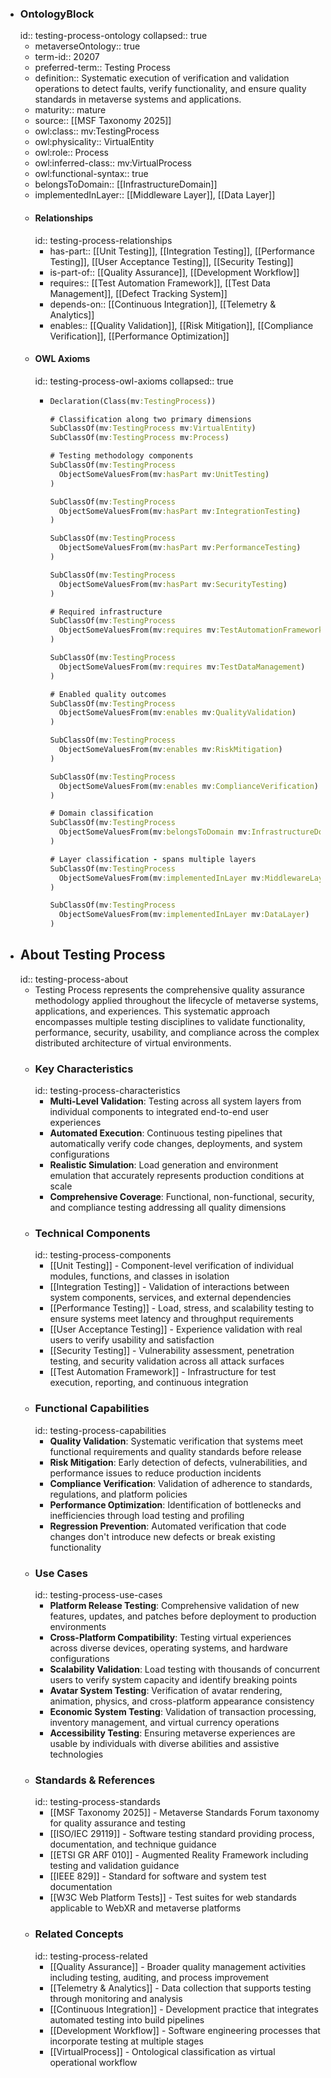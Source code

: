 - ### OntologyBlock
  id:: testing-process-ontology
  collapsed:: true
	- metaverseOntology:: true
	- term-id:: 20207
	- preferred-term:: Testing Process
	- definition:: Systematic execution of verification and validation operations to detect faults, verify functionality, and ensure quality standards in metaverse systems and applications.
	- maturity:: mature
	- source:: [[MSF Taxonomy 2025]]
	- owl:class:: mv:TestingProcess
	- owl:physicality:: VirtualEntity
	- owl:role:: Process
	- owl:inferred-class:: mv:VirtualProcess
	- owl:functional-syntax:: true
	- belongsToDomain:: [[InfrastructureDomain]]
	- implementedInLayer:: [[Middleware Layer]], [[Data Layer]]
	- #### Relationships
	  id:: testing-process-relationships
		- has-part:: [[Unit Testing]], [[Integration Testing]], [[Performance Testing]], [[User Acceptance Testing]], [[Security Testing]]
		- is-part-of:: [[Quality Assurance]], [[Development Workflow]]
		- requires:: [[Test Automation Framework]], [[Test Data Management]], [[Defect Tracking System]]
		- depends-on:: [[Continuous Integration]], [[Telemetry & Analytics]]
		- enables:: [[Quality Validation]], [[Risk Mitigation]], [[Compliance Verification]], [[Performance Optimization]]
	- #### OWL Axioms
	  id:: testing-process-owl-axioms
	  collapsed:: true
		- ```clojure
		  Declaration(Class(mv:TestingProcess))

		  # Classification along two primary dimensions
		  SubClassOf(mv:TestingProcess mv:VirtualEntity)
		  SubClassOf(mv:TestingProcess mv:Process)

		  # Testing methodology components
		  SubClassOf(mv:TestingProcess
		    ObjectSomeValuesFrom(mv:hasPart mv:UnitTesting)
		  )

		  SubClassOf(mv:TestingProcess
		    ObjectSomeValuesFrom(mv:hasPart mv:IntegrationTesting)
		  )

		  SubClassOf(mv:TestingProcess
		    ObjectSomeValuesFrom(mv:hasPart mv:PerformanceTesting)
		  )

		  SubClassOf(mv:TestingProcess
		    ObjectSomeValuesFrom(mv:hasPart mv:SecurityTesting)
		  )

		  # Required infrastructure
		  SubClassOf(mv:TestingProcess
		    ObjectSomeValuesFrom(mv:requires mv:TestAutomationFramework)
		  )

		  SubClassOf(mv:TestingProcess
		    ObjectSomeValuesFrom(mv:requires mv:TestDataManagement)
		  )

		  # Enabled quality outcomes
		  SubClassOf(mv:TestingProcess
		    ObjectSomeValuesFrom(mv:enables mv:QualityValidation)
		  )

		  SubClassOf(mv:TestingProcess
		    ObjectSomeValuesFrom(mv:enables mv:RiskMitigation)
		  )

		  SubClassOf(mv:TestingProcess
		    ObjectSomeValuesFrom(mv:enables mv:ComplianceVerification)
		  )

		  # Domain classification
		  SubClassOf(mv:TestingProcess
		    ObjectSomeValuesFrom(mv:belongsToDomain mv:InfrastructureDomain)
		  )

		  # Layer classification - spans multiple layers
		  SubClassOf(mv:TestingProcess
		    ObjectSomeValuesFrom(mv:implementedInLayer mv:MiddlewareLayer)
		  )

		  SubClassOf(mv:TestingProcess
		    ObjectSomeValuesFrom(mv:implementedInLayer mv:DataLayer)
		  )
		  ```
- ## About Testing Process
  id:: testing-process-about
	- Testing Process represents the comprehensive quality assurance methodology applied throughout the lifecycle of metaverse systems, applications, and experiences. This systematic approach encompasses multiple testing disciplines to validate functionality, performance, security, usability, and compliance across the complex distributed architecture of virtual environments.
	- ### Key Characteristics
	  id:: testing-process-characteristics
		- **Multi-Level Validation**: Testing across all system layers from individual components to integrated end-to-end user experiences
		- **Automated Execution**: Continuous testing pipelines that automatically verify code changes, deployments, and system configurations
		- **Realistic Simulation**: Load generation and environment emulation that accurately represents production conditions at scale
		- **Comprehensive Coverage**: Functional, non-functional, security, and compliance testing addressing all quality dimensions
	- ### Technical Components
	  id:: testing-process-components
		- [[Unit Testing]] - Component-level verification of individual modules, functions, and classes in isolation
		- [[Integration Testing]] - Validation of interactions between system components, services, and external dependencies
		- [[Performance Testing]] - Load, stress, and scalability testing to ensure systems meet latency and throughput requirements
		- [[User Acceptance Testing]] - Experience validation with real users to verify usability and satisfaction
		- [[Security Testing]] - Vulnerability assessment, penetration testing, and security validation across all attack surfaces
		- [[Test Automation Framework]] - Infrastructure for test execution, reporting, and continuous integration
	- ### Functional Capabilities
	  id:: testing-process-capabilities
		- **Quality Validation**: Systematic verification that systems meet functional requirements and quality standards before release
		- **Risk Mitigation**: Early detection of defects, vulnerabilities, and performance issues to reduce production incidents
		- **Compliance Verification**: Validation of adherence to standards, regulations, and platform policies
		- **Performance Optimization**: Identification of bottlenecks and inefficiencies through load testing and profiling
		- **Regression Prevention**: Automated verification that code changes don't introduce new defects or break existing functionality
	- ### Use Cases
	  id:: testing-process-use-cases
		- **Platform Release Testing**: Comprehensive validation of new features, updates, and patches before deployment to production environments
		- **Cross-Platform Compatibility**: Testing virtual experiences across diverse devices, operating systems, and hardware configurations
		- **Scalability Validation**: Load testing with thousands of concurrent users to verify system capacity and identify breaking points
		- **Avatar System Testing**: Verification of avatar rendering, animation, physics, and cross-platform appearance consistency
		- **Economic System Testing**: Validation of transaction processing, inventory management, and virtual currency operations
		- **Accessibility Testing**: Ensuring metaverse experiences are usable by individuals with diverse abilities and assistive technologies
	- ### Standards & References
	  id:: testing-process-standards
		- [[MSF Taxonomy 2025]] - Metaverse Standards Forum taxonomy for quality assurance and testing
		- [[ISO/IEC 29119]] - Software testing standard providing process, documentation, and technique guidance
		- [[ETSI GR ARF 010]] - Augmented Reality Framework including testing and validation guidance
		- [[IEEE 829]] - Standard for software and system test documentation
		- [[W3C Web Platform Tests]] - Test suites for web standards applicable to WebXR and metaverse platforms
	- ### Related Concepts
	  id:: testing-process-related
		- [[Quality Assurance]] - Broader quality management activities including testing, auditing, and process improvement
		- [[Telemetry & Analytics]] - Data collection that supports testing through monitoring and analysis
		- [[Continuous Integration]] - Development practice that integrates automated testing into build pipelines
		- [[Development Workflow]] - Software engineering processes that incorporate testing at multiple stages
		- [[VirtualProcess]] - Ontological classification as virtual operational workflow

